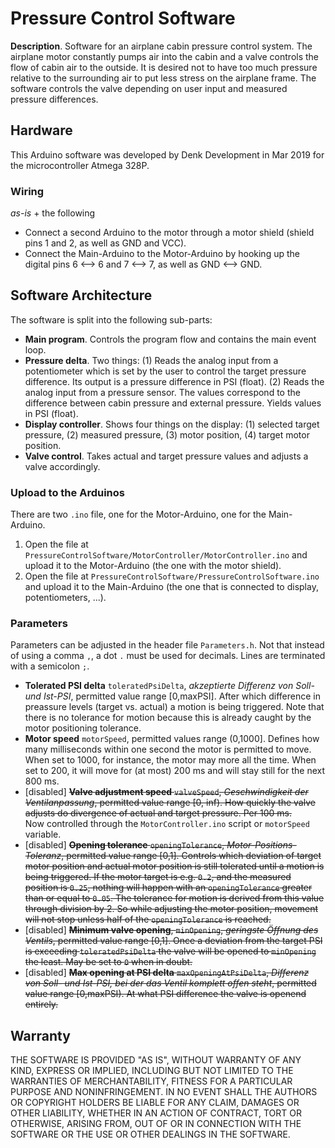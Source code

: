 # Pressure Control Software

**Description**. Software for an airplane cabin pressure control system. The airplane motor constantly pumps air into the cabin and a valve controls the flow of cabin air to the outside. It is desired not to have too much pressure relative to the surrounding air to put less stress on the airplane frame. The software controls the valve depending on user input and measured pressure differences.

## Hardware

This Arduino software was developed by Denk Development in Mar 2019 for the microcontroller Atmega 328P.

### Wiring

_as-is_ + the following
* Connect a second Arduino to the motor through a motor shield (shield pins 1 and 2, as well as GND and VCC).
* Connect the Main-Arduino to the Motor-Arduino by hooking up the digital pins 6 <--> 6 and 7 <--> 7, as well as GND <--> GND.

## Software Architecture

The software is split into the following sub-parts:

* **Main program**. Controls the program flow and contains the main event loop.
* **Pressure delta**. Two things: (1) Reads the analog input from a potentiometer which is set by the user to control the target pressure difference. Its output is a pressure difference in PSI (float). (2) Reads the analog input from a pressure sensor. The values correspond to the difference between cabin pressure and external pressure. Yields values in PSI (float).
* **Display controller**. Shows four things on the display: (1) selected target pressure, (2) measured pressure, (3) motor position, (4) target motor position.
* **Valve control**. Takes actual and target pressure values and adjusts a valve accordingly.

### Upload to the Arduinos

There are two `.ino` file, one for the Motor-Arduino, one for the Main-Arduino.

1. Open the file at `PressureControlSoftware/MotorController/MotorController.ino` and upload it to the Motor-Arduino (the one with the motor shield).
2. Open the file at `PressureControlSoftware/PressureControlSoftware.ino` and upload it to the Main-Arduino (the one that is connected to display, potentiometers, ...).

### Parameters

Parameters can be adjusted in the header file `Parameters.h`. Not that instead of using a comma `,`, a dot `.` must be used for decimals. Lines are terminated with a semicolon `;`. 

* **Tolerated PSI delta** `toleratedPsiDelta`, _akzeptierte Differenz von Soll- und Ist-PSI_, permitted value range [0,maxPSI]. After which difference in preassure levels (target vs. actual) a motion is being triggered. Note that there is no tolerance for motion because this is already caught by the motor positioning tolerance.
* **Motor speed** `motorSpeed`, permitted values range (0,1000]. Defines how many milliseconds within one second the motor is permitted to move. When set to 1000, for instance, the motor may more all the time. When set to 200, it will move for (at most) 200 ms and will stay still for the next 800 ms.
* [disabled] ~~**Valve adjustment speed** `valveSpeed`, _Geschwindigkeit der Ventilanpassung_, permitted value range [0, inf). How quickly the valve adjusts do divergence of actual and target pressure. Per 100 ms.~~  
  Now controlled through the `MotorController.ino` script or `motorSpeed` variable.
* [disabled] ~~**Opening tolerance** `openingTolerance`, _Motor-Positions-Toleranz_, permitted value range [0,1]. Controls which deviation of target motor position and actual motor position is still tolerated until a motion is being triggered. If the motor target is e.g. `0.2`, and the measured position is `0.25`, nothing will happen with an `openingTolerance` greater than or equal to `0.05`. The tolerance for motion is derived from this value through division by 2. So while adjusting the motor position, movement will not stop unless half of the `openingTolerance` is reached.~~
* [disabled] ~~**Minimum valve opening**, `minOpening`, _geringste Öffnung des Ventils_, permitted value range [0,1]. Once a deviation from the target PSI is exceeding `toleratedPsiDelta` the valve will be opened to `minOpening` the least. May be set to `0` when in doubt.~~
* [disabled] ~~**Max opening at PSI delta** `maxOpeningAtPsiDelta`, _Differenz von Soll- und Ist-PSI, bei der das Ventil komplett offen steht_, permitted value range [0,maxPSI). At what PSI difference the valve is openend entirely.~~

## Warranty

THE SOFTWARE IS PROVIDED "AS IS", WITHOUT WARRANTY OF ANY KIND, EXPRESS OR IMPLIED, INCLUDING BUT NOT LIMITED TO THE WARRANTIES OF MERCHANTABILITY, FITNESS FOR A PARTICULAR PURPOSE AND NONINFRINGEMENT. IN NO EVENT SHALL THE AUTHORS OR COPYRIGHT HOLDERS BE LIABLE FOR ANY CLAIM, DAMAGES OR OTHER LIABILITY, WHETHER IN AN ACTION OF CONTRACT, TORT OR OTHERWISE, ARISING FROM, OUT OF OR IN CONNECTION WITH THE SOFTWARE OR THE USE OR OTHER DEALINGS IN THE SOFTWARE.
